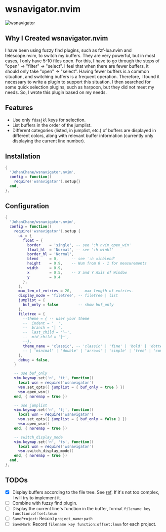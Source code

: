 # wsnavigator.nvim

![wsnavigator](https://github.com/user-attachments/assets/03cf4f92-090f-49bc-ab7f-0929d97c32a5)

## Why I Created wsnavigator.nvim

I have been using fuzzy find plugins, such as fzf-lua.nvim and telescope.nvim, to switch my buffers. They are very powerful, but in most cases, I only have 5-10 files open. For this, I have to go through the steps of "open" -> "filter" -> "select". I feel that when there are fewer buffers, it should only take "open" -> "select". Having fewer buffers is a common situation, and switching buffers is a frequent operation. Therefore, I found it necessary to write a plugin to support this situation. I then searched for some quick selection plugins, such as harpoon, but they did not meet my needs. So, I wrote this plugin based on my needs.

## Features

- Use only `fdsajkl` keys for selection.
- List buffers in the order of the jumplist.
- Different categories (listed, in jumplist, etc.) of buffers are displayed in different colors, along with relevant buffer information (currently only displaying the current line number).

## Installation

```lua
{
  'JohanChane/wsnavigator.nvim',
  config = function()
    require('wsnavigator').setup{}
  end,
},
```

## Configuration

```lua
{
  'JohanChane/wsnavigator.nvim',
  config = function()
    require('wsnavigator').setup {
      ui = {
        float = {
          border    = 'single', -- see ':h nvim_open_win'
          float_hl  = 'Normal', -- see ':h winhl'
          border_hl = 'Normal',
          blend     = 0,      -- see ':h winblend'
          height    = 0.9,    -- Num from 0 - 1 for measurements
          width     = 0.9,
          x         = 0.5,    -- X and Y Axis of Window
          y         = 0.4
        },
      },
      max_len_of_entries = 20,   -- max length of entries.
      display_mode = 'filetree', -- filetree | list
      jumplist = {
        buf_only = false         -- show buf_only
      },
      filetree = {
        --theme = { -- user your theme
        --  indent = '  ',
        --  branch = '│ ',
        --  last_child = '└─',
        --  mid_child = '├─',
        --},
        theme_name = 'classic', -- 'classic' | 'fine' | 'bold' | 'dotted'
        -- | 'minimal' | 'double' | 'arrows' | 'simple' | 'tree' | 'compact_tree'
      },
      debug = false,
    }

    -- use buf_only
    vim.keymap.set('n', 'tt', function()
      local wsn = require('wsnavigator')
      wsn.set_opts({ jumplist = { buf_only = true } })
      wsn.open_wsn()
    end, { noremap = true })

    -- use jumplist
    vim.keymap.set('n', 'tj', function()
      local wsn = require('wsnavigator')
      wsn.set_opts({ jumplist = { buf_only = false } })
      wsn.open_wsn()
    end, { noremap = true })

    -- switch_display_mode
    vim.keymap.set('n', 'ts', function()
      local wsn = require('wsnavigator')
      wsn.switch_display_mode()
    end, { noremap = true })
  end,
},
```

## TODOs

-   [x] Display buffers according to the file tree. See [ref](https://www.reddit.com/r/neovim/comments/1e9vibn/use_neotree_to_quick_switch_buffers_and_manage/). If it's not too complex, I will try to implement it.
-   [ ] Combine with fuzzy find plugin.
-   [ ] Display the current line's function in the buffer, format `filename key function:offset:lnum`
-   [ ] `SaveProject`: Record `project_name:path`
-   [ ] `SaveMark`: Record `filename key function:offset:lnum` for each project.
